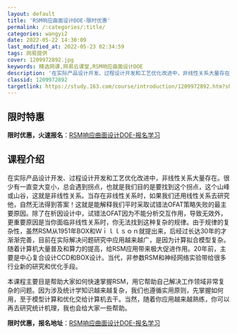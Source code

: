 ```yaml
---
layout: default
title: 'RSM响应曲面设计DOE-限时优惠'
permalink: /:categories/:title/
categories: wangyi2
date: 2022-05-22 14:30:09
last_modified_at: 2022-05-23 02:34:59
tags: 网易提供
cover: 1209972892.jpg
keywords: 精选网课,网易云课堂,RSM响应曲面设计DOE
description: '在实际产品设计开发、过程设计开发和工艺优化改进中，非线性关系大量存在。很少有一直变大变小，总会遇到拐点，也就是我们目的是'
classid: 1209972892
targetlink: https://study.163.com/course/introduction/1209972892.htm?share=1&shareId=1025206652&utm_campaign=share&utm_medium=iphoneShare&utm_source=&utm_u=1025206652
---
```


## 限时特惠

**限时优惠，火速报名**：[RSM响应曲面设计DOE-报名学习](https://study.163.com/course/introduction/1209972892.htm?share=1&shareId=1025206652&utm_campaign=share&utm_medium=iphoneShare&utm_source=&utm_u=1025206652)

## 课程介绍

在实际产品设计开发、过程设计开发和工艺优化改进中，非线性关系大量存在。很少有一直变大变小，总会遇到拐点，也就是我们目的是要找到这个拐点，这个山峰或山谷，这就是非线性关系。当存在非线性关系时，如果我们还用线性关系去研究他，自然无法得到答案！这就是能解释我们平时采取试错法OFAT策略失败的最主要原因。除了在析因设计中，试错法OFAT因为不能分析交互作用，导致无效外，更重要原因是当你面临非线性关系时，你无法找到这种复杂的规律。由于规律的复杂性，虽然RSM从1951年BOX和Ｗｉｌｌｓｏｎ就提出来，后经过长达30年的才渐渐完善，目前在实际解决问题研究中应用越来越广，是因为计算拟合模型复杂。随着计算机大量普及和算力的提高，给RSM应用带来极大促进作用。20年前，主要是中心复合设计CCD和BOX设计。当代，非参数RSM和神经网络实验带给很多行业新的研究和优化手段。

本课程主要目是帮助大家如何快速掌握RSM，用它帮助自己解决工作领域非常复杂的问题。因为涉及统计学知识越来越复杂，我们也遵循实用原则，先掌握如何用，至于模型计算和优化交给计算机去干。当然，随着你应用越来越熟练，你可以再去研究统计机理，我也会给大家一些帮助。

**限时优惠，报名地址**：[RSM响应曲面设计DOE-报名学习](https://study.163.com/course/introduction/1209972892.htm?share=1&shareId=1025206652&utm_campaign=share&utm_medium=iphoneShare&utm_source=&utm_u=1025206652)

